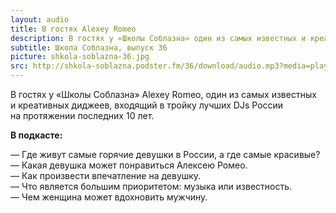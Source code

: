 ```yaml
---
layout: audio
title: В гостях Alexey Romeo
description: В гостях у «Школы Соблазна» один из самых известных и креативных диджеев, входящий в тройку лучших DJs России.
subtitle: Школа Соблазна, выпуск 36
picture: shkola-soblazna-36.jpg
src: http://shkola-soblazna.podster.fm/36/download/audio.mp3?media=player
---
```


В гостях у «Школы Соблазна» Alexey Romeo, один из самых известных и креативных диджеев, входящий в тройку лучших DJs России на протяжении последних 10 лет.

**В подкасте:**

— Где живут самые горячие девушки в России, а где самые красивые?  
— Какая девушка может понравиться Алексею Ромео.  
— Как произвести впечатление на девушку.  
— Что является большим приоритетом: музыка или известность.  
— Чем женщина может вдохновить мужчину.  
